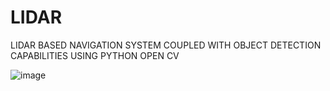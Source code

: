 # LIDAR
LIDAR BASED NAVIGATION SYSTEM COUPLED WITH OBJECT DETECTION CAPABILITIES USING PYTHON OPEN CV 


![image](https://user-images.githubusercontent.com/106553324/179304268-a29b4abb-42f1-434a-aa64-737bb85d15de.png)

